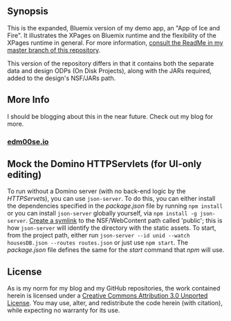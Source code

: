 ## Synopsis
This is the expanded, Bluemix version of my demo app, an "App of Ice and Fire". It illustrates the XPages on Bluemix runtime and the flexibility of the XPages runtime in general. For more information, [consult the ReadMe in my master branch of this repository](//github.com/edm00se/AnAppOfIceAndFire/tree/master).

This version of the repository differs in that it contains both the separate data and design ODPs (On Disk Projects), along with the JARs required, added to the design's NSF/JARs path.

## More Info
I should be blogging about this in the near future. Check out my blog for more.

### [edm00se.io](//edm00se.io)

## Mock the Domino HTTPServlets (for UI-only editing)
To run without a Domino server (with no back-end logic by the *HTTPServet*s), you can use `json-server`. To do this, you can either install the dependencies specified in the _package.json_ file by running `npm install` or you can install `json-server` globally yourself, via `npm install -g json-server`. [Create a symlink](//www.howtogeek.com/howto/16226/complete-guide-to-symbolic-links-symlinks-on-windows-or-linux/) to the NSF/WebContent path called 'public'; this is how `json-server` will identify the directory with the static assets. To start, from the project path, either run `json-server --id unid --watch housesDB.json --routes routes.json` or just use `npm start`. The _package.json_ file defines the same for the _start_ command that _npm_ will use.

## License
As is my norm for my blog and my GitHub repositories, the work contained herein is licensed under a <a href="//creativecommons.org/licenses/by/3.0/">Creative Commons Attribution 3.0 Unported License</a>. You may use, alter, and redistribute the code herein (with citation), while expecting no warranty for its use.